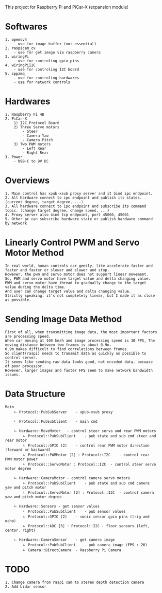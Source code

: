 This project for Raspberry Pi and PiCar-X (expansion module)

# Softwares
	1. opencv4
		- use for image buffer (not essential)
	2. raspicam_cv
		- use for get image via raspberry camera
	3. wiringPi
		- use for controling gpio pins
	4. wiringPiI2C
		- use for controling I2C board
	5. cppzmq
		- use for controling hardwares
		- use for network controls

# Hardwares
	1. Raspberry Pi 4B
	2. PiCar-X
		1) I2C Protocol Board
		2) Three Servo motors
			- Steer
			- Camera Yaw
			- Camera Pitch
		3) Two PWM motors
			- Left Rear
			- Right Rear
	3. Power
		- USB-C to 9V DC
		
# Overviews
	1. Main control has xpub-xsub proxy server and it bind ipc endpoint.
	2. All hardware connect to ipc endpoint and publish its states. (current degree, target degree, ...)
	3. All hardware connect to ipc endpoint and subscribe its command topic. (change target degree, change speed, ...)
	4. Proxy server also bind tcp endpoint, port 45000, 45001
	5. Other pc can subscribe hardware state or publish hardware command by network

# Linearly Control PWM and Servo Motor Method
	In real world, human controls car gently, like accelerate faster and faster and faster or slower and slower and stop.
	However, the pwm and servo motor does not support linear movement.
	So, PWM and servo motor have target value and delta changing value.
	PWM and servo motor have thread to gradually change to the target value during the delta time.
	And user can change target value and delta changing value.
	Strictly speaking, it's not completely linear, but I made it as close as possible.

# Sending Image Data Method
	First of all, when transmitting image data, the most important factors are processing speed.
	When car moving at 100 km/h and image processing speed is 30 FPS, The moving distance between two frames is about 0.9m.
	0.9m makes difficult to find correlations between frames.
	So client(raspi) needs to transmit data as quickly as possible to control server.
	It seems like sending raw data looks good, not encoded data, becuase of poor processor.
	However, larger images and faster FPS seem to make network bandwidth issues.

# Data Structure
	Main
		ㄴ Protocol::PubSubServer	- xpub-xsub proxy
			
		ㄴ Protocol::PubSubClient	- main cmd

		ㄴ Hardware::MoveMotor	- control steer servo and rear PWM motors
			ㄴ Protocol::PubSubClient	- pub state and sub cmd steer and rear motor
			ㄴ Protocol::GPIO [2]	- control rear PWM motor direction (forward or backward)
			ㄴ Protocol::PWMMotor [2] : Protocol::I2C	- control rear PWM motor power
			ㄴ Protocol::ServoMotor : Protocol::I2C	- control steer servo motor degree

		ㄴ Hardware::CameraMotor	- control camera servo motors
			ㄴ Protocol::PubSubClient	- pub state and sub cmd camera yaw and pitch motor
			ㄴ Protocol::ServoMotor [2] : Protocol::I2C	- control camera yaw and pitch motor degree

		ㄴ Hardware::Sensors	- get sensor values
			ㄴ Protocol::PubSubClient	- pub sensor values
			ㄴ Protocol::GPIO [2]	- sonic sensor gpio pins (trig and echo)
			ㄴ Protocol::ADC [3] : Protocol::I2C	- floor sensors (left, centor, right)

		ㄴ Hardware::CameraSensor	- get camera image
			ㄴ Protocol::PubSubClient	- pub camera image (FPS : 20)
			ㄴ Camera::DirectCamera	- Raspberry Pi Camera

# TODO
	1. Change camera from raspi cam to stereo depth detection camera
	2. Add Lidar sensor
	

